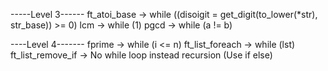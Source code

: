 -----Level 3------
ft_atoi_base -> while ((disoigit = get_digit(to_lower(*str), str_base)) >= 0)
lcm          -> while (1)
pgcd         -> while (a != b)

----Level 4-------
fprime              -> while (i <= n)
ft_list_foreach     -> while (lst)
ft_list_remove_if   -> No while loop instead recursion (Use if else)


